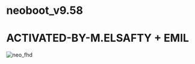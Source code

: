 # neoboot_v9.58

# ACTIVATED-BY-M.ELSAFTY + EMIL
![neo_fhd](https://user-images.githubusercontent.com/26825012/180665679-e644915c-cd13-40fc-8aa7-e77c4ecababd.png)


